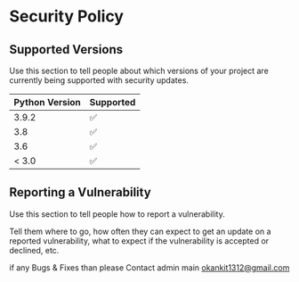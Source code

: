 # Security Policy

## Supported Versions

Use this section to tell people about which versions of your project are
currently being supported with security updates.

| Python Version | Supported          |
| ------| ------------------ |
| 3.9.2 | :white_check_mark: |
| 3.8   | :white_check_mark:|
| 3.6   | :white_check_mark: |
| < 3.0 | :white_check_mark:               |

## Reporting a Vulnerability

Use this section to tell people how to report a vulnerability.

Tell them where to go, how often they can expect to get an update on a
reported vulnerability, what to expect if the vulnerability is accepted or
declined, etc.

if any Bugs & Fixes than please Contact admin main okankit1312@gmail.com
